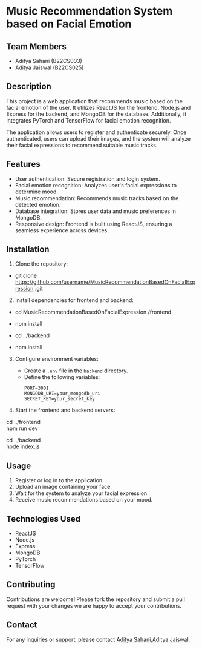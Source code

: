 # Music Recommendation System based on Facial Emotion

## Team Members

- Aditya Sahani (B22CS003)
- Aditya Jaiswal (B22CS025)

## Description

This project is a web application that recommends music based on the facial emotion of the user. It utilizes ReactJS for the frontend, Node.js and Express for the backend, and MongoDB for the database. Additionally, it integrates PyTorch and TensorFlow for facial emotion recognition.

The application allows users to register and authenticate securely. Once authenticated, users can upload their images, and the system will analyze their facial expressions to recommend suitable music tracks.

## Features

- User authentication: Secure registration and login system.
- Facial emotion recognition: Analyzes user's facial expressions to determine mood.
- Music recommendation: Recommends music tracks based on the detected emotion.
- Database integration: Stores user data and music preferences in MongoDB.
- Responsive design: Frontend is built using ReactJS, ensuring a seamless experience across devices.

## Installation

1. Clone the repository:<br>

- git clone https://github.com/username/MusicRecommendationBasedOnFacialExpression
.git<br>

2. Install dependencies for frontend and backend:<br>
- cd MusicRecommendationBasedOnFacialExpression
/frontend <br>
- npm install<br>

- cd ../backend <br>
- npm install


3. Configure environment variables:

   - Create a `.env` file in the `backend` directory.
   - Define the following variables:
     ```
     PORT=3001
     MONGODB_URI=your_mongodb_uri
     SECRET_KEY=your_secret_key
     ```

4. Start the frontend and backend servers:

cd ../frontend<br/>
npm run dev

cd ../backend<br/>
node index.js

## Usage

1. Register or log in to the application.
2. Upload an image containing your face.
3. Wait for the system to analyze your facial expression.
4. Receive music recommendations based on your mood.

## Technologies Used

- ReactJS
- Node.js
- Express
- MongoDB
- PyTorch
- TensorFlow

## Contributing

Contributions are welcome! Please fork the repository and submit a pull request with your changes we are happy to accept your contributions.

## Contact

For any inquiries or support, please contact [Aditya Sahani](mailto:b22cs003@iitj.ac.in),[Aditya Jaiswal](mailto:b22cs025@iitj.ac.in).



